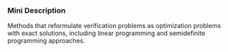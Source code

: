 ### Mini Description

Methods that reformulate verification problems as optimization problems with exact solutions, including linear programming and semidefinite programming approaches.
